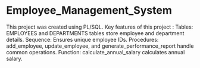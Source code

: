 # Employee_Management_System
This project was created using PL/SQL.
Key features of this project :
Tables: EMPLOYEES and DEPARTMENTS tables store employee and department details.
Sequence: Ensures unique employee IDs.
Procedures: add_employee, update_employee, and generate_performance_report handle common operations.
Function: calculate_annual_salary calculates annual salary.
